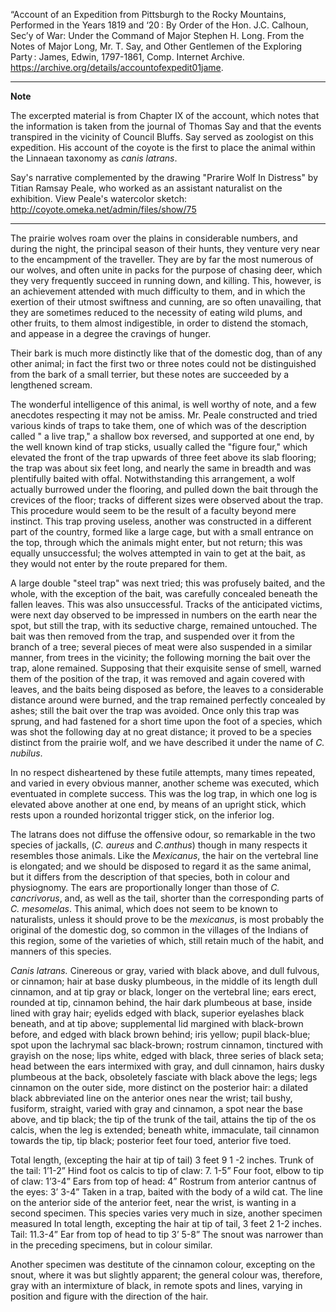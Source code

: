 “Account of an Expedition from Pittsburgh to the Rocky Mountains, Performed in the Years 1819 and ‘20 : By Order of the Hon. J.C. Calhoun, Sec’y of War: Under the Command of Major Stephen H. Long. From the Notes of Major Long, Mr. T. Say, and Other Gentlemen of the Exploring Party : James, Edwin, 1797-1861, Comp. Internet Archive. https://archive.org/details/accountofexpedit01jame.
***
**Note**

The excerpted material is from Chapter IX of the account, which notes that the information is taken from the journal of Thomas Say and that the events transpired in the vicinity of Council Bluffs. Say served as zoologist on this expedition. His account of the coyote is the first to place the animal within the Linnaean taxonomy as *canis latrans*.

Say's narrative complemented by the drawing "Prarire Wolf In Distress" by Titian Ramsay Peale, who worked as an assistant naturalist on the exhibition.  View Peale's watercolor sketch: http://coyote.omeka.net/admin/files/show/75
***

The prairie wolves roam over the plains in considerable numbers, and during the night, the principal season of their hunts, they venture very near to the encampment of the traveller. They are by far the most numerous of our wolves, and often unite in packs for the purpose of chasing deer, which they very frequently succeed in running down, and killing. This, however, is an achievement attended with much difficulty to them, and in which the exertion of their utmost swiftness and cunning, are so often unavailing, that they are sometimes reduced to the necessity of eating wild plums, and other fruits, to them almost indigestible, in order to distend the stomach, and appease in a degree the cravings of hunger.

Their bark is much more distinctly like that of the domestic dog, than of any other animal; in fact the first two or three notes could not be distinguished from the bark of a small terrier, but these notes are succeeded by a lengthened scream.

The wonderful intelligence of this animal, is well worthy of note, and a few anecdotes respecting it may not be amiss. Mr. Peale constructed and tried various kinds of traps to take them, one of which was of the description called " a live trap," a shallow box reversed, and supported at one end, by the well known kind of trap sticks, usually called the "figure four," which elevated the front of the trap upwards of three feet above its slab flooring; the trap was about six feet long, and nearly the same in breadth and was plentifully baited with offal. Notwithstanding this arrangement, a wolf actually burrowed under the flooring, and pulled down the bait through the crevices of the floor; tracks of different sizes were observed about the trap. This procedure would seem to be the result of a faculty beyond mere instinct. This trap proving useless, another was constructed in a different part of the country, formed like a large cage, but with a small entrance on the top, through which the animals might enter, but not return; this was equally unsuccessful; the wolves attempted in vain to get at the bait, as they would not enter by the route prepared for them.

A large double "steel trap" was next tried; this was profusely baited, and the whole, with the exception of the bait, was carefully concealed beneath the fallen leaves. This was also unsuccessful. Tracks of the anticipated victims, were next day observed to be impressed in numbers on the earth near the spot, but still the trap, with its seductive charge, remained untouched. The bait was then removed from the trap, and suspended over it from the branch of a tree; several pieces of meat were also suspended in a similar manner, from trees in the vicinity; the following morning the bait over the trap, alone remained. Supposing that their exquisite sense of smell, warned them of the position of the trap, it was removed and again covered with leaves, and the baits being disposed as before, the leaves to a considerable distance around were burned, and the trap remained perfectly concealed by ashes; still the bait over the trap was avoided. Once only this trap was sprung, and had fastened for a short time upon the foot of a species, which was shot the following day at no great distance; it proved to be a species distinct from the prairie wolf, and we have described it under the name of *C. nubilus*.

In no respect disheartened by these futile attempts, many times repeated, and varied in every obvious manner, another scheme was executed, which eventuated in complete success. This was the log trap, in which one log is elevated above another at one end, by means of an upright stick, which rests upon a rounded horizontal trigger stick, on the inferior log. 

The latrans does not diffuse the offensive odour, so remarkable in the two species of jackalls, (*C. aureus* and *C.anthus*) though in many respects it resembles those animals. Like the *Mexicanus*, the hair on the vertebral line is elongated; and we should be disposed to regard it as the same animal, but it differs from the description of that species, both in colour and physiognomy. The ears are proportionally longer than those of *C. cancrivorus*, and, as well as the tail, shorter than the corresponding parts of *C. mesomelas*. This animal, which does not seem to be known to naturalists, unless it should prove to be the *mexicanus*, is most probably the original of the domestic dog, so common in the villages of the Indians of this region, some of the varieties of which, still retain much of the habit, and manners of this species.


*Canis latrans.*
Cinereous or gray, varied with black above, and dull fulvous, or cinnamon; hair at base dusky plumbeous, in the middle of its length dull cinnamon, and at tip gray or black, longer on the vertebral line; ears erect, rounded at tip, cinnamon behind, the hair dark plumbeous
at base, inside lined with gray hair; eyelids edged with black, superior eyelashes black beneath, and at tip above; supplemental lid margined with black-brown before, and edged with black brown behind; iris yellow; pupil black-blue; spot upon the lachrymal sac black-brown; rostrum
cinnamon, tinctured with grayish on the nose; lips white, edged with black, three series of black seta; head between the ears intermixed with gray, and dull cinnamon, hairs dusky plumbeous at 
the back, obsoletely fasciate with black above the legs; legs cinnamon on the outer side, more distinct on the posterior hair: a dilated black abbreviated line on the anterior ones near the wrist; tail bushy, fusiform, straight, varied with gray and cinnamon, a spot near the base above, and
tip black; the tip of the trunk of the tail, attains the tip of the os calcis, when the leg is extended; beneath white, immaculate, tail cinnamon towards the tip, tip black; posterior feet four toed, anterior five toed.

Total length, (excepting the hair at tip of tail) 3 feet 9 1 -2 inches.
Trunk of the tail: 1’1-2”
Hind foot os calcis to tip of claw: 7. 1-5”
Four foot, elbow to tip of claw: 1’3-4”
Ears from top of head: 4”
Rostrum from anterior cantnus of the eyes: 3’ 3-4”
Taken in a trap, baited with the body of a wild cat.
The line on the anterior side of the anterior feet, near the wrist, is wanting
in a second specimen.
This species varies very much in size, another specimen measured
In total length, excepting the hair at tip of tail, 3 feet 2 1-2 inches.
Tail: 11.3-4”
Ear from top of head to tip 3’ 5-8”
The snout was narrower than in the preceding specimens, but in colour
similar.

Another specimen was destitute of the cinnamon colour, excepting on the snout, where it was but slightly apparent; the general colour was, therefore, gray with an intermixture of black, in remote spots and lines,  varying in position and figure with the direction of the hair.
